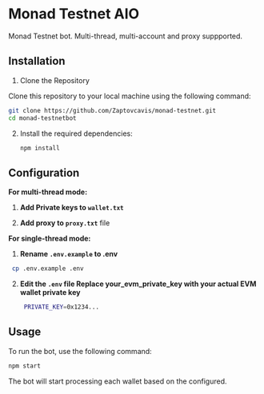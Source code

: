 # Monad Testnet AIO

Monad Testnet bot. Multi-thread, multi-account and proxy suppported.
## Installation

1. Clone the Repository

Clone this repository to your local machine using the following command:

```bash
git clone https://github.com/Zaptovcavis/monad-testnet.git
cd monad-testnetbot
```

2. Install the required dependencies:

   ```bash
   npm install
   ```

## Configuration
**For multi-thread mode:**

1.  **Add Private keys to `wallet.txt`**

2. **Add proxy to `proxy.txt`** file

**For single-thread mode:**

1.  **Rename `.env.example` to .env**
   ```bash
    cp .env.example .env
   ```

2. **Edit the `.env` file Replace your_evm_private_key with your actual EVM wallet private key**
   ```bash
    PRIVATE_KEY=0x1234...
   ```

## Usage

To run the bot, use the following command:

```bash
npm start
```

The bot will start processing each wallet based on the configured.

